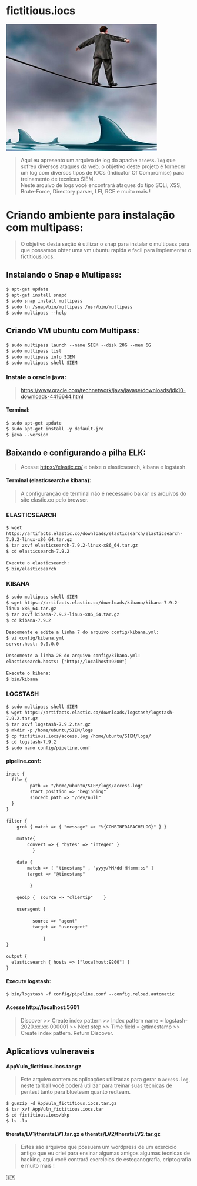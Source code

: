 # fictitious.iocs
[![Banner](banner.png)]()
> Aqui eu apresento um arquivo de log do apache ```access.log``` que sofreu diversos ataques da web, o objetivo deste projeto é fornecer um log com diversos tipos de IOCs (Indicator Of Compromise) para treinamento de tecnicas SIEM.  
> Neste arquivo de logs você encontrará ataques do tipo SQLi, XSS, Brute-Force, Directory parser, LFI, RCE e muito mais !


# Criando ambiente para instalação com multipass:
> O objetivo desta seção é utilizar o snap para instalar o multipass para que possamos obter uma vm ubuntu rapida e facil para implementar o fictitious.iocs.  

## Instalando o Snap e Multipass:  
```
$ apt-get update
$ apt-get install snapd
$ sudo snap install multipass
$ sudo ln /snap/bin/multipass /usr/bin/multipass
$ sudo multipass --help

```

## Criando VM ubuntu com Multipass:  
```
$ sudo multipass launch --name SIEM --disk 20G --mem 6G
$ sudo multipass list
$ sudo multipass info SIEM
$ sudo multipass shell SIEM
```

### Instale o oracle java:  
> https://www.oracle.com/technetwork/java/javase/downloads/jdk10-downloads-4416644.html  
#### Terminal:  
```
$ sudo apt-get update
$ sudo apt-get install -y default-jre
$ java --version
```  

## Baixando e configurando a pilha ELK:  
> Acesse https://elastic.co/ e baixe o elasticsearch, kibana e logstash.  
#### Terminal (elasticsearch e kibana):  
> A configuranção de terminal não é necessario baixar os arquivos do site elastic.co pelo browser.  

### ELASTICSEARCH  
```
$ wget https://artifacts.elastic.co/downloads/elasticsearch/elasticsearch-7.9.2-linux-x86_64.tar.gz
$ tar zxvf elasticsearch-7.9.2-linux-x86_64.tar.gz
$ cd elasticsearch-7.9.2

Execute o elasticsearch:
$ bin/elasticsearch
```  

### KIBANA  
```
$ sudo multipass shell SIEM
$ wget https://artifacts.elastic.co/downloads/kibana/kibana-7.9.2-linux-x86_64.tar.gz
$ tar zxvf kibana-7.9.2-linux-x86_64.tar.gz
$ cd kibana-7.9.2

Descomente e edite a linha 7 do arquivo config/kibana.yml:
$ vi config/kibana.yml
server.host: 0.0.0.0

Descomente a linha 28 do arquivo config/kibana.yml:
elasticsearch.hosts: ["http://localhost:9200"]

Execute o kibana:
$ bin/kibana
```

### LOGSTASH  
```
$ sudo multipass shell SIEM
$ wget https://artifacts.elastic.co/downloads/logstash/logstash-7.9.2.tar.gz
$ tar zxvf logstash-7.9.2.tar.gz
$ mkdir -p /home/ubuntu/SIEM/logs
$ cp fictitious.iocs/access.log /home/ubuntu/SIEM/logs/
$ cd logstash-7.9.2
$ sudo nano config/pipeline.conf

```  
#### pipeline.conf:  
```
input {
  file {
         path => "/home/ubuntu/SIEM/logs/access.log"
         start_position => "beginning"
         sincedb_path => "/dev/null"
  }
}

filter {
    grok { match => { "message" => "%{COMBINEDAPACHELOG}" } }

    mutate{ 
        convert => { "bytes" => "integer" } 
          }

    date { 
        match => [ "timestamp" , "yyyy/MM/dd HH:mm:ss" ] 
        target => "@timestamp"

         }

    geoip {  source => "clientip"    }
 
    useragent {

          source => "agent"
          target => "useragent"

              }
}

output {
  elasticsearch { hosts => ["localhost:9200"] }
}

``` 
#### Execute logstash:  
```
$ bin/logstash -f config/pipeline.conf --config.reload.automatic
```

#### Acesse http://localhost:5601  
> Discover >> Create index pattern >> Index pattern name = logstash-2020.xx.xx-000001 >> Next step >> Time field = @timestamp >> Create index pattern. Return Discover.  


## Aplicatiovs vulneraveis

#### AppVuln_fictitious.iocs.tar.gz  
> Este arquivo contem as aplicações utilizadas para gerar o ```access.log```, neste tarball você poderá utilizar para treinar suas tecnicas de pentest tanto para blueteam quanto redteam.  
 
```
$ gunzip -d AppVuln_fictitious.iocs.tar.gz
$ tar xvf AppVuln_fictitious.iocs.tar
$ cd fictitious.iocs/bkp
$ ls -la
```  

#### therats/LV1/theratsLV1.tar.gz  e therats/LV2/theratsLV2.tar.gz  
> Estes são arquivos que possuem um wordpress de um exercicio antigo que eu criei para ensinar algumas amigos algumas tecnicas de hacking, aqui você contrará exercicios de esteganografia, criptografia e muito mais !  

:brazil:
